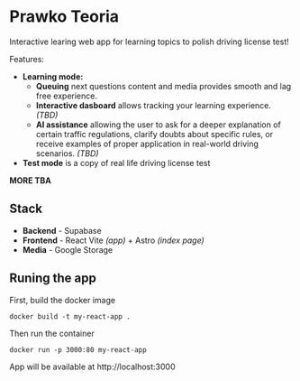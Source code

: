 # Prawko Teoria
Interactive learing web app for learning topics to polish driving license test!

Features:
- **Learning mode:**
    - **Queuing** next questions content and media provides smooth and lag free experience.
    - **Interactive dasboard** allows tracking your learning experience. *(TBD)*
    - **AI assistance** allowing the user to ask for a deeper explanation of certain traffic regulations, clarify doubts about specific rules, or receive examples of proper application in real-world driving scenarios. *(TBD)*
- **Test mode** is a copy of real life driving license test

**MORE TBA**
## Stack
- **Backend** - Supabase
- **Frontend** - React Vite *(app)* + Astro *(index page)*
- **Media** - Google Storage
## Runing the app
First, build the docker image
```
docker build -t my-react-app .
```
Then run the container
```
docker run -p 3000:80 my-react-app
```
App will be available at http://localhost:3000
